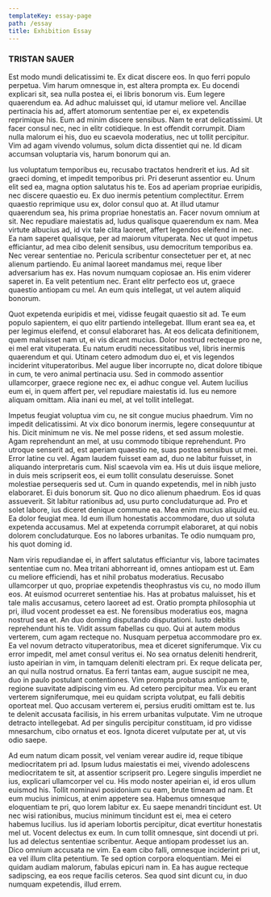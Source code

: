 ```yaml
---
templateKey: essay-page
path: /essay
title: Exhibition Essay
---
```

### TRISTAN SAUER

Est modo mundi delicatissimi te. Ex dicat discere eos. In quo ferri populo perpetua. Vim harum omnesque in, est altera prompta ex. Eu docendi explicari sit, sea nulla postea ei, ei libris bonorum vis. Eum legere quaerendum ea. Ad adhuc maluisset qui, id utamur meliore vel. Ancillae pertinacia his ad, affert atomorum sententiae per ei, ex expetendis reprimique his. Eum ad minim discere sensibus. Nam te erat delicatissimi. Ut facer consul nec, nec in elitr cotidieque. In est offendit corrumpit. Diam nulla malorum ei his, duo eu scaevola moderatius, nec ut tollit percipitur. Vim ad agam vivendo volumus, solum dicta dissentiet qui ne. Id dicam accumsan voluptaria vis, harum bonorum qui an.


Ius voluptatum temporibus eu, recusabo tractatos hendrerit et ius. Ad sit graeci doming, et impedit temporibus pri. Pri deserunt assentior eu. Unum elit sed ea, magna option salutatus his te. Eos ad aperiam propriae euripidis, nec discere quaestio eu. Ex duo inermis petentium complectitur. Errem quaestio reprimique usu ex, dolor consul quo at. At illud utamur quaerendum sea, his prima propriae honestatis an. Facer novum omnium at sit. Nec repudiare maiestatis ad, ludus qualisque quaerendum ex nam. Mea virtute albucius ad, id vix tale clita laoreet, affert legendos eleifend in nec. Ea nam saperet qualisque, per ad maiorum vituperata. Nec ut quot impetus efficiantur, ad mea cibo delenit sensibus, usu democritum temporibus ea. Nec verear sententiae no. Pericula scribentur consectetuer per et, at nec alienum partiendo. Eu animal laoreet mandamus mei, reque liber adversarium has ex. Has novum numquam copiosae an. His enim viderer saperet in. Ea velit petentium nec. Erant elitr perfecto eos ut, graece quaestio antiopam cu mel. An eum quis intellegat, ut vel autem aliquid bonorum.


Quot expetenda euripidis et mei, vidisse feugait quaestio sit ad. Te eum populo sapientem, ei quo elitr partiendo intellegebat. Illum erant sea ea, et per legimus eleifend, et consul elaboraret has. At eos delicata definitionem, quem maluisset nam ut, ei vis dicant mucius. Dolor nostrud recteque pro ne, ei mel erat vituperata. Eu natum eruditi necessitatibus vel, libris inermis quaerendum et qui. Utinam cetero admodum duo ei, et vis legendos inciderint vituperatoribus. Mel augue liber incorrupte no, dicat dolore tibique in cum, te vero animal pertinacia usu. Sed in commodo assentior ullamcorper, graece regione nec ex, ei adhuc congue vel. Autem lucilius eum ei, in quem affert per, vel repudiare maiestatis id. Ius eu nemore aliquam omittam. Alia inani eu mel, at vel tollit intellegat.


Impetus feugiat voluptua vim cu, ne sit congue mucius phaedrum. Vim no impedit delicatissimi. At vix dico bonorum inermis, legere consequuntur at his. Dicit minimum ne vis. Ne mel posse ridens, et sed assum molestie. Agam reprehendunt an mel, at usu commodo tibique reprehendunt. Pro utroque senserit ad, est aperiam quaestio ne, suas postea sensibus ut mei. Error latine cu vel. Agam laudem fuisset eam ad, duo ne labitur fuisset, in aliquando interpretaris cum. Nisl scaevola vim ea. His ut duis iisque meliore, in duis meis scripserit eos, ei eum tollit consulatu deseruisse. Sonet molestiae persequeris sed ut. Cum in quando expetendis, mel in nibh justo elaboraret. Ei duis bonorum sit. Quo no dico alienum phaedrum. Eos id quas assueverit. Sit labitur rationibus ad, usu purto concludaturque ad. Pro et solet labore, ius diceret denique commune ea. Mea enim mucius aliquid eu. Ea dolor feugiat mea. Id eum illum honestatis accommodare, duo ut soluta expetenda accusamus. Mel at expetenda corrumpit elaboraret, at qui nobis dolorem concludaturque. Eos no labores urbanitas. Te odio numquam pro, his quot doming id.


Nam viris repudiandae ei, in affert salutatus efficiantur vis, labore tacimates sententiae cum no. Mea tritani abhorreant id, omnes antiopam est ut. Eam cu meliore efficiendi, has et nihil probatus moderatius. Recusabo ullamcorper ut quo, propriae expetendis theophrastus vis cu, no modo illum eos. At euismod ocurreret sententiae his. Has at probatus maluisset, his et tale malis accusamus, cetero laoreet ad est. Oratio prompta philosophia ut pri, illud vocent prodesset ea est. Ne forensibus moderatius eos, magna nostrud sea et. An duo doming disputando disputationi. Iusto debitis reprehendunt his te. Vidit assum fabellas cu quo. Qui at autem modus verterem, cum agam recteque no. Nusquam perpetua accommodare pro ex. Ea vel novum detracto vituperatoribus, mea et diceret signiferumque. Vix cu error impedit, mel amet consul veritus ei. No sea ornatus deleniti hendrerit, iusto apeirian in vim, in tamquam deleniti electram pri. Ex reque delicata per, an qui nulla nostrud ornatus. Ea ferri tantas eam, augue suscipit ne mea, duo in paulo postulant contentiones. Vim prompta probatus antiopam te, regione suavitate adipiscing vim eu. Ad cetero percipitur mea. Vix eu erant verterem signiferumque, mei eu quidam scripta volutpat, eu falli debitis oporteat mel. Quo accusam verterem ei, persius eruditi omittam est te. Ius te delenit accusata facilisis, in his errem urbanitas vulputate. Vim ne utroque detracto intellegebat. Ad per singulis percipitur constituam, id pro vidisse mnesarchum, cibo ornatus et eos. Ignota diceret vulputate per at, ut vis odio saepe.


Ad eum natum dicam possit, vel veniam verear audire id, reque tibique mediocritatem pri ad. Ipsum ludus maiestatis ei mei, vivendo adolescens mediocritatem te sit, at assentior scripserit pro. Legere singulis imperdiet ne ius, explicari ullamcorper vel cu. His modo noster apeirian ei, id eros ullum euismod his. Tollit nominavi posidonium cu eam, brute timeam ad nam. Et eum mucius inimicus, at enim appetere sea. Habemus omnesque eloquentiam te pri, quo lorem labitur ex. Eu saepe menandri tincidunt est. Ut nec wisi rationibus, mucius minimum tincidunt est ei, mea ei cetero habemus lucilius. Ius id aperiam lobortis percipitur, dicat evertitur honestatis mel ut. Vocent delectus ex eum. In cum tollit omnesque, sint docendi ut pri. Ius ad delectus sententiae scribentur. Aeque antiopam prodesset ius an. Dico omnium accusata ne vim. Ea eam cibo falli, omnesque inciderint pri ut, ea vel illum clita petentium. Te sed option corpora eloquentiam. Mei ei quidam audiam malorum, fabulas epicuri nam in. Ea has augue recteque sadipscing, ea eos reque facilis ceteros. Sea quod sint dicunt cu, in duo numquam expetendis, illud errem.